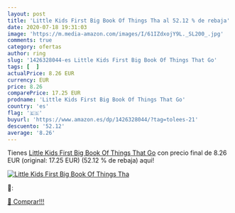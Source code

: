 ```yaml
---
layout: post
title: 'Little Kids First Big Book Of Things Tha al 52.12 % de rebaja'
date: 2020-07-18 19:31:03
image: 'https://m.media-amazon.com/images/I/61IZdxojY9L._SL200_.jpg'
comments: true
category: ofertas
author: ring
slug: '1426328044-es Little Kids First Big Book Of Things That Go'
tags: [  ]
actualPrice: 8.26 EUR
currency: EUR
price: 8.26
comparePrice: 17.25 EUR
prodname: 'Little Kids First Big Book Of Things That Go'
country: 'es'
flag: '🇪🇸'
buyurl: 'https://www.amazon.es/dp/1426328044/?tag=tolees-21'
descuento: '52.12'
average: '8.26'
---
```


Tienes [Little Kids First Big Book Of Things That Go](https://www.amazon.es/dp/1426328044/?tag=tolees-21) con precio final de  8.26 EUR (original: 17.25 EUR) (52.12 %  de rebaja) aqui!

[![Little Kids First Big Book Of Things Tha](https://m.media-amazon.com/images/I/61IZdxojY9L._SL200_.jpg)](https://www.amazon.es/dp/1426328044/?tag=tolees-21)

🔎:


[🛒 Comprar!!!](https://www.amazon.es/dp/1426328044/?tag=tolees-21)
